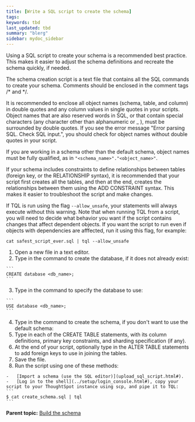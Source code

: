 ```yaml
---
title: [Write a SQL script to create the schema]
tags: 
keywords: tbd
last_updated: tbd
summary: "blerg"
sidebar: mydoc_sidebar
---
```

Using a SQL script to create your schema is a recommended best practice. This makes it easier to adjust the schema definitions and recreate the schema quickly, if needed.

The schema creation script is a text file that contains all the SQL commands to create your schema. Comments should be enclosed in the comment tags /\* and \*/.

It is recommended to enclose all object names (schema, table, and column) in double quotes and any column values in single quotes in your scripts. Object names that are also reserved words in SQL, or that contain special characters (any character other than alphanumeric or _ ), must be surrounded by double quotes. If you see the error message "Error parsing SQL. Check SQL input.", you should check for object names without double quotes in your script.

If you are working in a schema other than the default schema, object names must be fully qualified, as in `"<schema_name>"."<object_name>"`.

If your schema includes constraints to define relationships between tables (foreign key, or the RELATIONSHIP syntax), it is recommended that your script first creates all the tables, and then at the end, creates the relationships between them using the ADD CONSTRAINT syntax. This makes it easier to troubleshoot the script and make changes.

If TQL is run using the flag `--allow_unsafe`, your statements will always execute without this warning. Note that when running TQL from a script, you will need to decide what behavior you want if the script contains changes that affect dependent objects. If you want the script to run even if objects with dependencies are afffected, run it using this flag, for example:

```
cat safest_script_ever.sql | tql --allow_unsafe
```

1.   Open a new file in a text editor.
2.   Type in the command to create the database, if it does not already exist:

    ```
    CREATE database <db_name>;
    ```

3.   Type in the command to specify the database to use:

    ```
    USE database <db_name>;
    ```

4.   Type in the command to create the schema, if you don't want to use the default schema:
5.   Type in each of the CREATE TABLE statements, with its column definitions, primary key constraints, and sharding specification (if any).
6.   At the end of your script, optionally type in the ALTER TABLE statements to add foreign keys to use in joining the tables.
7.   Save the file.
8.   Run the script using one of these methods:

    -   [Import a schema (use the SQL editor)](upload_sql_script.html#).
    -   [Log in to the shell](../setup/login_console.html#), copy your script to your ThoughtSpot instance using scp, and pipe it to TQL:
    ```
    $ cat create_schema.sql | tql
    ```


**Parent topic:** [Build the schema](../../admin/loading/create_schema.html)
